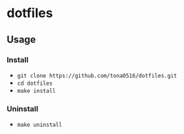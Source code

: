 # dotfiles

## Usage

### Install
- `git clone https://github.com/tona0516/dotfiles.git`
- `cd dotfiles`
- `make install`
### Uninstall
- `make uninstall`
